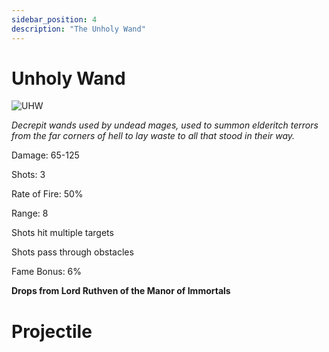 ```yaml
---
sidebar_position: 4
description: "The Unholy Wand"
---
```


# Unholy Wand

![UHW](http://i.imgur.com/Cqyy5Be.png)

<i>Decrepit wands used by undead mages, used to summon elderitch terrors from the far corners of hell to lay waste to all that stood in their way.</i>

Damage: 65-125

Shots: 3

Rate of Fire: 50%

Range: 8

Shots hit multiple targets

Shots pass through obstacles

Fame Bonus: 6%
 
**Drops from Lord Ruthven of the Manor of Immortals**

# Projectile

